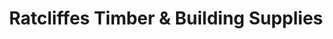 ---
title: "Ratcliffes Timber & Building Supplies"
url: /llanwrtyd-wells/ratcliffes-timber-und-building-supplies/
shop: Baustoffe
---